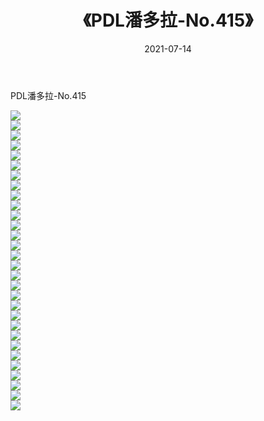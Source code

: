 ﻿---
layout: post
title:  《PDL潘多拉-No.415》
date:   2021-07-14
img: http://img.660000.xyz/Sharelink/网络美图/2021/PDL潘多拉-No.415/000.jpg
categories: [美女, 清纯, 唯美]
---

PDL潘多拉-No.415

  ![](http://img.660000.xyz/Sharelink/网络美图/2021/PDL潘多拉-No.415/001.jpg) <br> ![](http://img.660000.xyz/Sharelink/网络美图/2021/PDL潘多拉-No.415/002.jpg) <br> ![](http://img.660000.xyz/Sharelink/网络美图/2021/PDL潘多拉-No.415/003.jpg) <br> ![](http://img.660000.xyz/Sharelink/网络美图/2021/PDL潘多拉-No.415/004.jpg) <br> ![](http://img.660000.xyz/Sharelink/网络美图/2021/PDL潘多拉-No.415/005.jpg) <br> ![](http://img.660000.xyz/Sharelink/网络美图/2021/PDL潘多拉-No.415/006.jpg) <br> ![](http://img.660000.xyz/Sharelink/网络美图/2021/PDL潘多拉-No.415/007.jpg) <br> ![](http://img.660000.xyz/Sharelink/网络美图/2021/PDL潘多拉-No.415/008.jpg) <br> ![](http://img.660000.xyz/Sharelink/网络美图/2021/PDL潘多拉-No.415/009.jpg) <br> ![](http://img.660000.xyz/Sharelink/网络美图/2021/PDL潘多拉-No.415/010.jpg) <br> ![](http://img.660000.xyz/Sharelink/网络美图/2021/PDL潘多拉-No.415/011.jpg) <br> ![](http://img.660000.xyz/Sharelink/网络美图/2021/PDL潘多拉-No.415/012.jpg) <br> ![](http://img.660000.xyz/Sharelink/网络美图/2021/PDL潘多拉-No.415/013.jpg) <br> ![](http://img.660000.xyz/Sharelink/网络美图/2021/PDL潘多拉-No.415/014.jpg) <br> ![](http://img.660000.xyz/Sharelink/网络美图/2021/PDL潘多拉-No.415/015.jpg) <br> ![](http://img.660000.xyz/Sharelink/网络美图/2021/PDL潘多拉-No.415/016.jpg) <br> ![](http://img.660000.xyz/Sharelink/网络美图/2021/PDL潘多拉-No.415/017.jpg) <br> ![](http://img.660000.xyz/Sharelink/网络美图/2021/PDL潘多拉-No.415/018.jpg) <br> ![](http://img.660000.xyz/Sharelink/网络美图/2021/PDL潘多拉-No.415/019.jpg) <br> ![](http://img.660000.xyz/Sharelink/网络美图/2021/PDL潘多拉-No.415/020.jpg) <br> ![](http://img.660000.xyz/Sharelink/网络美图/2021/PDL潘多拉-No.415/021.jpg) <br> ![](http://img.660000.xyz/Sharelink/网络美图/2021/PDL潘多拉-No.415/022.jpg) <br> ![](http://img.660000.xyz/Sharelink/网络美图/2021/PDL潘多拉-No.415/023.jpg) <br> ![](http://img.660000.xyz/Sharelink/网络美图/2021/PDL潘多拉-No.415/024.jpg) <br> ![](http://img.660000.xyz/Sharelink/网络美图/2021/PDL潘多拉-No.415/025.jpg) <br> ![](http://img.660000.xyz/Sharelink/网络美图/2021/PDL潘多拉-No.415/026.jpg) <br> ![](http://img.660000.xyz/Sharelink/网络美图/2021/PDL潘多拉-No.415/027.jpg) <br> ![](http://img.660000.xyz/Sharelink/网络美图/2021/PDL潘多拉-No.415/028.jpg) <br> ![](http://img.660000.xyz/Sharelink/网络美图/2021/PDL潘多拉-No.415/029.jpg) <br> ![](http://img.660000.xyz/Sharelink/网络美图/2021/PDL潘多拉-No.415/030.jpg) <br>